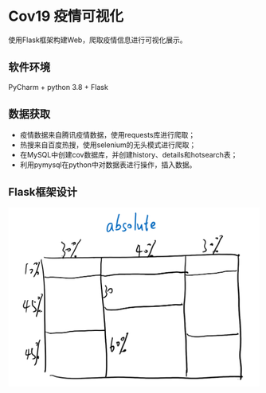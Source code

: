 # Cov19 疫情可视化

使用Flask框架构建Web，爬取疫情信息进行可视化展示。

## 软件环境

PyCharm + python 3.8 + Flask

## 数据获取

* 疫情数据来自腾讯疫情数据，使用requests库进行爬取；
* 热搜来自百度热搜，使用selenium的无头模式进行爬取；
* 在MySQL中创建cov数据库，并创建history、details和hotsearch表；
* 利用pymysql在python中对数据表进行操作，插入数据。

## Flask框架设计

![web界面框架设计](images/web界面框架设计.png)
